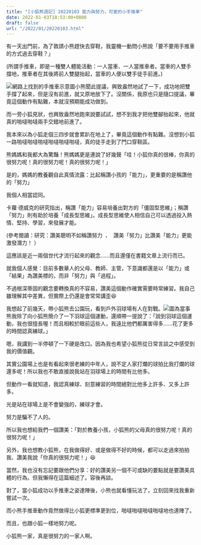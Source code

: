 ```yaml
---
title: "[小狐熊週記] 20220103 能力與努力，可愛的小手推車"
date: 2022-01-03T18:53:00+0800
draft: false
url: "/2022/01/20220103.html"
---
```


有一天出門前，為了敦請小熊趕快去穿鞋，我靈機一動問小熊說「要不要用手推車的方式過去穿鞋？」

(所謂手推車，即是一種雙人體能活動：一人當車、一人當推車者。當車的人雙手撐地，推車者在其後將前人雙腿抬起，當車的人便以雙手徒手前進。)




![](https://blogger.googleusercontent.com/img/b/R29vZ2xl/AVvXsEimLHtVWNWwABzADepjyVihk-s6YSmf_7DW-RgO3n6dGu9NQ3iWAcEoos-MCBlUmbsgo8jLTWBg499LSs63bqQ_dW1V122IVctW7GzT_z0IL58wka7bg4npxPuqIQdoloi0QjUO8_bwXO0/w400-h226/image.png)網路上找到的手推車示意圖小熊聞此提議，興致盎然地試了一下，成功地把雙手撐了起來，但是沒有前進，就又原地放下了。沒關係，我原也只是隨口提議，畢竟這個動作有點難，本就沒預期能成功做到。

而一旁小狐見狀，也興致盎然地跑來說要試試，想不到我才把他雙腳抬起來，他就真的啪噠啪噠兩手交錯地前進了。

我本來以為小狐走個三四步就會累趴在地上了，畢竟這個動作有點難。沒想到小狐一路啪噠啪噠啪噠啪噠啪噠啪噠，真的徒手走到了門口穿鞋區。

熊媽媽和我都大為驚豔！熊媽媽更是連說了好幾聲「哇！小狐你真的很棒，你真的很努力呢！真的很努力呢！真的很努力呢！」

是的，媽媽的教養觀自此真情流露：比起稱讚小孩的「能力」，更重要的是稱讚他的「努力」

我個人相當認同。

卡蘿·德威克的研究指出，稱讚「能力」容易培養出對方的「僵固型思維」；稱讚「努力」則有助於培養「成長型思維」。成長型思維使人相信自己可以透過投入熱情、堅持、學習，來發展才能。

(參考閱讀：研究：讚美聰明不如稱讚努力  、  讚美「努力」比讚美「能力」更能激發潛力！ ）

這應該是近一兩個世代才流行起來的觀念……而且還僅在書籍文章上流行而已。

就我個人感覺：目前多數華人的父母、教師、主管，下意識都還是以「能力」或「結果」為讚美標的，而非「努力」與「過程」。

不過根深蒂固的觀念要轉換真的不容易，讚美這個動作確實需要時常練習。我自己雖理解其中差異，但實際上仍還是會常常講歪😆



我想起了前幾天，帶小狐熊去公園玩，看到戶外羽球場有人在對戰。![](https://blogger.googleusercontent.com/img/b/R29vZ2xl/AVvXsEjA4i21JJWV8DgMz7zSS8cmLV-RdRHlSpztPoVu9Of3qNmq-4Bg6br6__B8BNsn2wmbFMPWkgmDEUVTNLv5cQ-KOzs0EmEZ24g367QMFGjNLqOtTasJJAiHkM0dmKaD1bChyphenhyphenFGeI-bfftg/w640-h360/image.png)圖為當事熊我除了向小狐熊簡介了一下羽球這個運動，還順帶一提說了：「說到羽球這個運動，我也很擅長喔！而且相較於眼前這些人，我遠比他們都厲害得多……花了更多的時間認真練球。」

嗯，我講到一半停頓了一下硬是改口。因為我也希望小狐熊從日常言談之中感受到我的價值觀。

其實公園場上也是有看起來很老練的中年人，說不定人家打爛的球拍比我打爛的球還多呢！所以我也不敢直接說我站在羽球場上的時間有比他多。

但動作一看就知道，我認真練球、刻意練習的時間絕對比他多上許多、又多上許多。

光是站在球場上是不會變強的，練球才會。

努力是騙不了人的。

所以我也想給我們一個讚美：「對於教養小孩，小狐熊的父母真的很努力呢！真的很努力呢！」

另外，我也想教小狐熊，在我做得好、或是做得不好的時候，都可以走過來拍拍我、讚美我說「你真的很努力呢！」😆

當然，我也沒有忘記要跟他們分享：好的讚美另一個不可或缺的要點就是要讚美具體的行為。但我懶得在這篇細述了。容後再談。



對了，當小狐成功以手推車之姿達陣後，小熊也就看懂玩法了，立刻回來找我重新嘗試一次。

而小熊手推車動作竟然做得比小狐更標準更到位，啪噠啪噠啪噠啪噠地也達陣了。

而且，也跟小狐一樣地努力呢。

小狐熊一家，真是很努力的一家人啊。 


